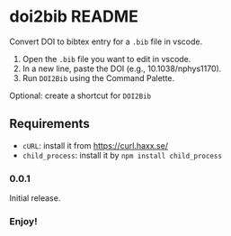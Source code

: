 # doi2bib README

Convert DOI to bibtex entry for a `.bib` file in vscode.


1. Open the `.bib` file you want to edit in vscode.
2. In a new line, paste the DOI (e.g., 10.1038/nphys1170).
3. Run `DOI2Bib` using the Command Palette.

Optional: create a shortcut for `DOI2Bib`

## Requirements

* `cURL`: install it from https://curl.haxx.se/
* `child_process`: install it by `npm install child_process`

### 0.0.1

Initial release.

### Enjoy!
